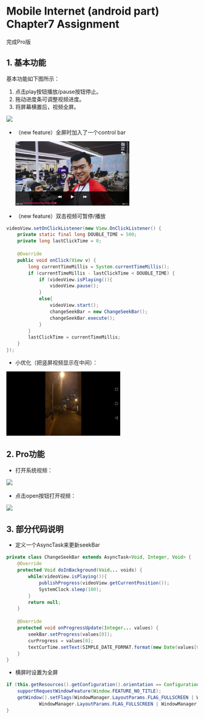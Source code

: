 # Mobile Internet (android part) Chapter7 Assignment
完成Pro版

## 1. 基本功能

基本功能如下图所示：

1. 点击play按钮播放/pause按钮停止。
2. 拖动进度条可调整视频进度。
3. 将屏幕横置后，视频全屏。

<img src=".\snapshots\fundamental_function.gif" width="300" />

- （new feature）全屏时加入了一个control bar

  <img src=".\snapshots\control_bar.jpg" width="300" />

- （new feature）双击视频可暂停/播放

```java
videoView.setOnClickListener(new View.OnClickListener() {
    private static final long DOUBLE_TIME = 500;
    private long lastClickTime = 0;

    @Override
    public void onClick(View v) {
        long currentTimeMillis = System.currentTimeMillis();
        if (currentTimeMillis - lastClickTime < DOUBLE_TIME) {
            if (videoView.isPlaying()){
                videoView.pause();
            }
            else{
                videoView.start();
                changeSeekBar = new ChangeSeekBar();
                changeSeekBar.execute();
            }
        }
        lastClickTime = currentTimeMillis;
    }
});
```

- 小优化（把竖屏视频显示在中间）：

<img src=".\snapshots\portrait_fullscreen.jpg" width="300" />

## 2. Pro功能

- 打开系统视频：

<img src=".\snapshots\open.gif" width="300" />

- 点击open按钮打开视频：

<img src=".\snapshots\openButton.gif" width="300" />





## 3. 部分代码说明

- 定义一个AsyncTask来更新seekBar

```java
private class ChangeSeekBar extends AsyncTask<Void, Integer, Void> {
    @Override
    protected Void doInBackground(Void... voids) {
        while(videoView.isPlaying()){
            publishProgress(videoView.getCurrentPosition());
            SystemClock.sleep(100);
        }
        return null;
    }

    @Override
    protected void onProgressUpdate(Integer... values) {
        seekBar.setProgress(values[0]);
        curProgress = values[0];
        textCurTime.setText(SIMPLE_DATE_FORMAT.format(new Date(values[0] - TimeZone.getDefault().getRawOffset())));
    }
}
```

- 横屏时设置为全屏

```java
if (this.getResources().getConfiguration().orientation == Configuration.ORIENTATION_LANDSCAPE){
    supportRequestWindowFeature(Window.FEATURE_NO_TITLE);
    getWindow().setFlags(WindowManager.LayoutParams.FLAG_FULLSCREEN | WindowManager.LayoutParams.FLAG_TRANSLUCENT_NAVIGATION,
            WindowManager.LayoutParams.FLAG_FULLSCREEN | WindowManager.LayoutParams.FLAG_TRANSLUCENT_NAVIGATION);
}
```
